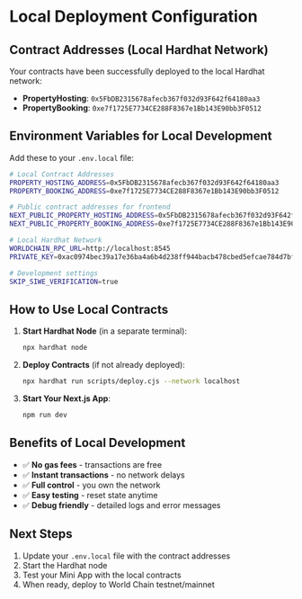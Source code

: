 # Local Deployment Configuration

## Contract Addresses (Local Hardhat Network)

Your contracts have been successfully deployed to the local Hardhat network:

- **PropertyHosting**: `0x5FbDB2315678afecb367f032d93F642f64180aa3`
- **PropertyBooking**: `0xe7f1725E7734CE288F8367e1Bb143E90bb3F0512`

## Environment Variables for Local Development

Add these to your `.env.local` file:

```bash
# Local Contract Addresses
PROPERTY_HOSTING_ADDRESS=0x5FbDB2315678afecb367f032d93F642f64180aa3
PROPERTY_BOOKING_ADDRESS=0xe7f1725E7734CE288F8367e1Bb143E90bb3F0512

# Public contract addresses for frontend
NEXT_PUBLIC_PROPERTY_HOSTING_ADDRESS=0x5FbDB2315678afecb367f032d93F642f64180aa3
NEXT_PUBLIC_PROPERTY_BOOKING_ADDRESS=0xe7f1725E7734CE288F8367e1Bb143E90bb3F0512

# Local Hardhat Network
WORLDCHAIN_RPC_URL=http://localhost:8545
PRIVATE_KEY=0xac0974bec39a17e36ba4a6b4d238ff944bacb478cbed5efcae784d7bf4f2ff80

# Development settings
SKIP_SIWE_VERIFICATION=true
```

## How to Use Local Contracts

1. **Start Hardhat Node** (in a separate terminal):
   ```bash
   npx hardhat node
   ```

2. **Deploy Contracts** (if not already deployed):
   ```bash
   npx hardhat run scripts/deploy.cjs --network localhost
   ```

3. **Start Your Next.js App**:
   ```bash
   npm run dev
   ```

## Benefits of Local Development

- ✅ **No gas fees** - transactions are free
- ✅ **Instant transactions** - no network delays
- ✅ **Full control** - you own the network
- ✅ **Easy testing** - reset state anytime
- ✅ **Debug friendly** - detailed logs and error messages

## Next Steps

1. Update your `.env.local` file with the contract addresses
2. Start the Hardhat node
3. Test your Mini App with the local contracts
4. When ready, deploy to World Chain testnet/mainnet

